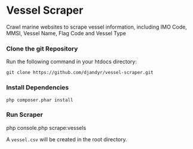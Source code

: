 Vessel Scraper
========================

Crawl marine websites to scrape vessel information, including IMO Code, MMSI, Vessel Name, Flag Code and Vessel Type

### Clone the git Repository

Run the following command in your htdocs directory:

```
git clone https://github.com/djandyr/vessel-scraper.git
```    

### Install Dependencies

```
php composer.phar install
```

### Run Scraper

php console.php scrape:vessels

A `vessel.csv` will be created in the root directory.
